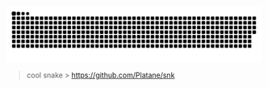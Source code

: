 <img width=1200 src="https://github.com/30675/run-snake/blob/output/github-contribution-grid-snake-dark.svg" />

> cool snake > https://github.com/Platane/snk

